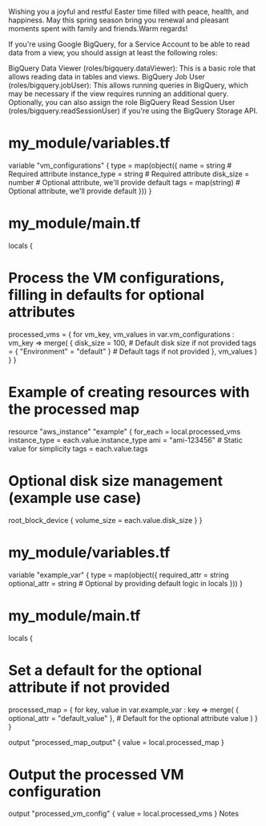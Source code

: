Wishing you a joyful and restful Easter time filled with peace, health, and happiness. May this spring season bring you renewal and pleasant moments spent with family and friends.Warm regards!


If you're using Google BigQuery, for a Service Account to be able to read data from a view, you should assign at least the following roles:

BigQuery Data Viewer (roles/bigquery.dataViewer): This is a basic role that allows reading data in tables and views.
BigQuery Job User (roles/bigquery.jobUser): This allows running queries in BigQuery, which may be necessary if the view requires running an additional query.
Optionally, you can also assign the role BigQuery Read Session User (roles/bigquery.readSessionUser) if you're using the BigQuery Storage API.




# my_module/variables.tf
variable "vm_configurations" {
  type = map(object({
    name          = string                      # Required attribute
    instance_type = string                      # Required attribute
    disk_size     = number                      # Optional attribute, we'll provide default
    tags          = map(string)                 # Optional attribute, we'll provide default
  }))
}

# my_module/main.tf
locals {
  # Process the VM configurations, filling in defaults for optional attributes
  processed_vms = {
    for vm_key, vm_values in var.vm_configurations : vm_key => merge(
      {
        disk_size = 100,                        # Default disk size if not provided
        tags      = { "Environment" = "default" } # Default tags if not provided
      },
      vm_values
    )
  }
}

# Example of creating resources with the processed map
resource "aws_instance" "example" {
  for_each      = local.processed_vms
  instance_type = each.value.instance_type
  ami           = "ami-123456"                 # Static value for simplicity
  tags          = each.value.tags

  # Optional disk size management (example use case)
  root_block_device {
    volume_size = each.value.disk_size
  }
}




# my_module/variables.tf
variable "example_var" {
  type = map(object({
    required_attr = string
    optional_attr = string  # Optional by providing default logic in locals
  }))
}

# my_module/main.tf
locals {
  # Set a default for the optional attribute if not provided
  processed_map = {
    for key, value in var.example_var : key => merge(
      { optional_attr = "default_value" },  # Default for the optional attribute
      value
    )
  }
}

output "processed_map_output" {
  value = local.processed_map
}

# Output the processed VM configuration
output "processed_vm_config" {
  value = local.processed_vms
}
Notes 



